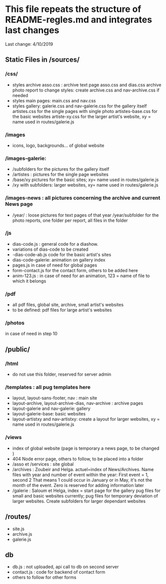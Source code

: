 # This file repeats the structure of README-regles.md and integrates last changes

Last change: 4/10/2019

## Static Files in /sources/

### /css/

- styles archive
  asso.css : archive text page
  asso.css and dias.css archive photo report
  to change styles: create archive.css and nav-archive.css if needed
- styles main pages:  main.css and nav.css
- styles gallery: 
  galerie.css and nav-galerie.css for the gallery itself
  artistes.css for the single pages with single photo
  artistes-base.css for the basic websites
  artiste-xy.css for the larger artist's website, xy = name used in routes/galerie.js

### /images

- icons, logo, backgrounds... of global website

### /images-galerie:

- /subfolders for the pictures for the gallery itself
- /artistes : pictures for the single page websites
- /base/xy pictures for the basic sites; xy= name used in routes/galerie.js
- /xy with subfolders: larger websites, xy= name used in routes/galerie.js
  
### /images-news : all pictures concerning the archive and current News page

- /year/ : loose pictures for text pages of that year
  /year/subfolder for the photo reports, one folder per report, all files in the folder

### /js 

- dias-code.js : general code for a diashow.
- variations of dias-code to be created 
- -dias-code-ab.js code for the basic artist's sites
- dias-code-galerie: animation on gallery index
- pages.js in case of need for global pages 
- form-contact.js for the contact form, others to be added here
- anim-123.js : in case of need for an animation, 123 = name of file to which it belongs

### /pdf 

- all pdf files, global site, archive, small artist's websites
- to be defined: pdf files for large artist's websites

### /photos 

in case of need in step 10

## /public/

### /html

- do not use this folder, reserved for server admin

### /templates : all pug templates here

- layout, layout-sans-footer, nav : main site 
- layout-archive, layout-archive-dias, nav-archive : archive pages
- layout-galerie and nav-galerie: gallery
- layout-galerie-base: basic websites
- layout-artistxy and nav-artistxy: create a layout for larger websites, xy = name used in routes/galerie.js

### /views 

- index of global website (page is temporary a news page, to be changed )
- 404 Node error page, others to follow, to be placed into a folder
- /asso et /services : site global
- /archives : Zoubeir and Helga. 
    actuel=index of News/Archives.
   Name files with year and number of event within the year: First event = 1, second 2 That means 1 could occur in January or in May, it's not the month of the event.
   Zero is reserved for adding information later
- /galerie : Saloum et Helga,
  index = start page for the gallery
  pug files for small and basic websites 
  currently; pug files for temporary deviation of larger websites. 
  Create subfolders for larger dependant websites

## /routes/ 

- site.js
- archive.js
- galerie.js

## db

- db.js : not uploaded, api call to db on second server
- contact.js : code for backend of contact form
- others to follow for other forms